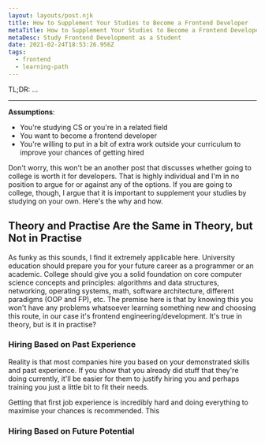 ```yaml
---
layout: layouts/post.njk
title: How to Supplement Your Studies to Become a Frontend Developer
metaTitle: How to Supplement Your Studies to Become a Frontend Developer
metaDesc: Study Frontend Development as a Student
date: 2021-02-24T18:53:26.956Z
tags:
  - frontend
  - learning-path
---
```

TL;DR: ...

- - -

**Assumptions**:

* You're studying CS or you're in a related field
* You want to become a frontend developer
* You're willing to put in a bit of extra work outside your curriculum to improve your chances of getting hired

Don't worry, this won't be an another post that discusses whether going to college is worth it for developers. That is highly individual and I'm in no position to argue for or against any of the options. If you are going to college, though, I argue that it is important to supplement your studies by studying on your own. Here's the why and how.

## Theory and Practise Are the Same in Theory, but Not in Practise

As funky as this sounds, I find it extremely applicable here. University education should prepare you for your future career as a programmer or an academic. College should give you a solid foundation on core computer science concepts and principles: algorithms and data structures, networking, operating systems, math, software architecture, different paradigms (OOP and FP), etc. The premise here is that by knowing this you won't have any problems whatsoever learning something new and choosing this route, in our case it's frontend engineering/development. It's true in theory, but is it in practise?

### Hiring Based on Past Experience

Reality is that most companies hire you based on your demonstrated skills and past experience. If you show that you already did stuff that they're doing currently, it'll be easier for them to justify hiring you and perhaps training you just a little bit to fit their needs.

Getting that first job experience is incredibly hard and doing everything to maximise your chances is recommended. This 

### Hiring Based on Future Potential